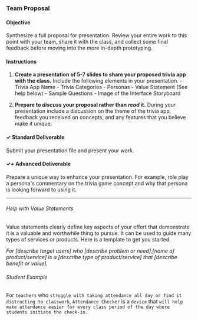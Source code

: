 ### Team Proposal

#### Objective

Synthesize a full proposal for presentation. Review your entire work to this point with your team, share it with the class, and collect some final feedback before moving into the more in-depth prototyping.

#### Instructions

1. **Create a presentation of 5-7 slides to share your proposed trivia app with the class.** Include the following elements in your presentation.
         - Trivia App Name
         - Trivia Categories
         - Personas
         - Value Statement (See help below)
         - Sample Questions
         - Image of the Interface Storyboard

2. **Prepare to _discuss_ your proposal rather than _read_ it.** During your presentation include a discussion on the theme of the trivia app, feedback you received on concepts, and any features that you believe make it unique.

#### ✓ Standard Deliverable

Submit your presentation file and present your work.

#### ✓+ Advanced Deliverable

Prepare a unique way to enhance your presentation. For example, role play a persona's commentary on the trivia game concept and why that persona is looking forward to using it.

---
> 
###### Help with Value Statements
> 
Value statements clearly define key aspects of your effort that demonstrate it is a valuable and worthwhile thing to pursue. It can be used to guide many types of services or products. Here is a template to get you started.
> 
_For [describe target users] who [describe problem or need],[name of product/service] is a [describe type of product/service] that [describe benefit or value]._
> 
###### Student Example
For `teachers` who `struggle with taking attendance all day or find it distracting to classwork`, `Attendance Checker` is a `device` that `will help make attendance easier for every class period of the day where students initiate the check-in.`